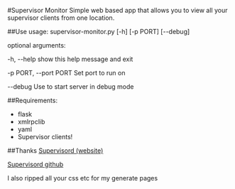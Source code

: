 #Supervisor Monitor
Simple web based app that allows you to view all your supervisor clients from one location.

##Use
usage: supervisor-monitor.py [-h] [-p PORT] [--debug]

optional arguments:

  -h, --help            show this help message and exit
  
  -p PORT, --port PORT  Set port to run on
  
  --debug               Use to start server in debug mode

##Requirements:  
* flask  
* xmlrpclib  
* yaml
* Supervisor clients!

##Thanks
[Supervisord (website)](http://supervisord.org/)

[Supervisord github](https://github.com/Supervisor/supervisor)

I also ripped all your css etc for my generate pages
